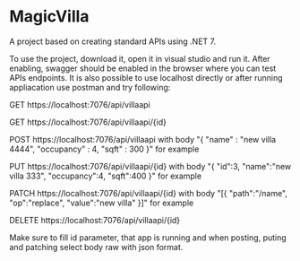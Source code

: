 # MagicVilla

A project based on creating standard APIs using .NET 7.

To use the project, download it, open it in visual studio and run it. After enabling, swagger should be enabled in the browser where you can test APIs endpoints. It is also possible to use localhost directly or after running appliacation use postman and try following:

GET https://localhost:7076/api/villaapi

GET https://localhost:7076/api/villaapi/{id}

POST https://localhost:7076/api/villaapi with body "{
    "name" : "new villa 4444",
    "occupancy" : 4,
    "sqft" : 300
}" for example

PUT https://localhost:7076/api/villaapi/{id} with body "{
    "id":3,
    "name":"new villa 333",
    "occupancy":4,
    "sqft":400
}" for example

PATCH https://localhost:7076/api/villaapi/{id} with body "[{
    "path":"/name",
    "op":"replace",
    "value":"new villa"
}]" for example

DELETE https://localhost:7076/api/villaapi/{id}

Make sure to fill id parameter, that app is running and when posting, puting and patching select body raw with json format.
